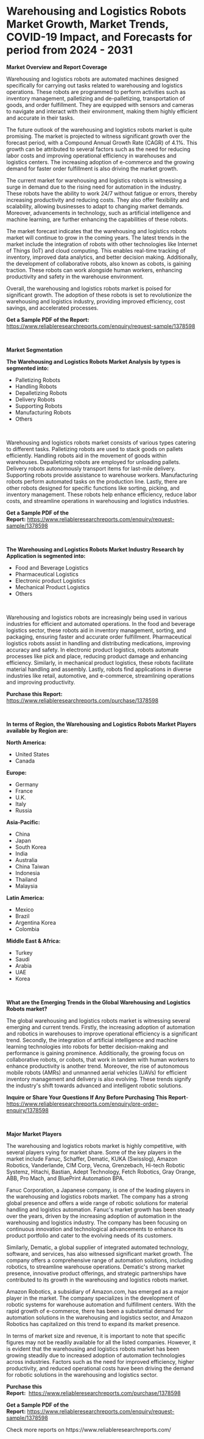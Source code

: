 <p><h1>Warehousing and Logistics Robots Market Growth, Market Trends, COVID-19 Impact, and Forecasts for period from 2024 - 2031</h1></p><p><strong>Market Overview and Report Coverage</strong></p>
<p><p>Warehousing and logistics robots are automated machines designed specifically for carrying out tasks related to warehousing and logistics operations. These robots are programmed to perform activities such as inventory management, palletizing and de-palletizing, transportation of goods, and order fulfillment. They are equipped with sensors and cameras to navigate and interact with their environment, making them highly efficient and accurate in their tasks.</p><p>The future outlook of the warehousing and logistics robots market is quite promising. The market is projected to witness significant growth over the forecast period, with a Compound Annual Growth Rate (CAGR) of 4.1%. This growth can be attributed to several factors such as the need for reducing labor costs and improving operational efficiency in warehouses and logistics centers. The increasing adoption of e-commerce and the growing demand for faster order fulfillment is also driving the market growth.</p><p>The current market for warehousing and logistics robots is witnessing a surge in demand due to the rising need for automation in the industry. These robots have the ability to work 24/7 without fatigue or errors, thereby increasing productivity and reducing costs. They also offer flexibility and scalability, allowing businesses to adapt to changing market demands. Moreover, advancements in technology, such as artificial intelligence and machine learning, are further enhancing the capabilities of these robots.</p><p>The market forecast indicates that the warehousing and logistics robots market will continue to grow in the coming years. The latest trends in the market include the integration of robots with other technologies like Internet of Things (IoT) and cloud computing. This enables real-time tracking of inventory, improved data analytics, and better decision making. Additionally, the development of collaborative robots, also known as cobots, is gaining traction. These robots can work alongside human workers, enhancing productivity and safety in the warehouse environment.</p><p>Overall, the warehousing and logistics robots market is poised for significant growth. The adoption of these robots is set to revolutionize the warehousing and logistics industry, providing improved efficiency, cost savings, and accelerated processes.</p></p>
<p><strong>Get a Sample PDF of the Report:</strong> <a href="https://www.reliableresearchreports.com/enquiry/request-sample/1378598">https://www.reliableresearchreports.com/enquiry/request-sample/1378598</a></p>
<p>&nbsp;</p>
<p><strong>Market Segmentation</strong></p>
<p><strong>The Warehousing and Logistics Robots Market Analysis by types is segmented into:</strong></p>
<p><ul><li>Palletizing Robots</li><li>Handling Robots</li><li>Depalletizing Robots</li><li>Delivery Robots</li><li>Supporting Robots</li><li>Manufacturing Robots</li><li>Others</li></ul></p>
<p>&nbsp;</p>
<p><p>Warehousing and logistics robots market consists of various types catering to different tasks. Palletizing robots are used to stack goods on pallets efficiently. Handling robots aid in the movement of goods within warehouses. Depalletizing robots are employed for unloading pallets. Delivery robots autonomously transport items for last-mile delivery. Supporting robots provide assistance to warehouse workers. Manufacturing robots perform automated tasks on the production line. Lastly, there are other robots designed for specific functions like sorting, picking, and inventory management. These robots help enhance efficiency, reduce labor costs, and streamline operations in warehousing and logistics industries.</p></p>
<p><strong>Get a Sample PDF of the Report:</strong>&nbsp;<a href="https://www.reliableresearchreports.com/enquiry/request-sample/1378598">https://www.reliableresearchreports.com/enquiry/request-sample/1378598</a></p>
<p>&nbsp;</p>
<p><strong>The Warehousing and Logistics Robots Market Industry Research by Application is segmented into:</strong></p>
<p><ul><li>Food and Beverage Logistics</li><li>Pharmaceutical Logistics</li><li>Electronic product Logistics</li><li>Mechanical Product Logistics</li><li>Others</li></ul></p>
<p>&nbsp;</p>
<p><p>Warehousing and logistics robots are increasingly being used in various industries for efficient and automated operations. In the food and beverage logistics sector, these robots aid in inventory management, sorting, and packaging, ensuring faster and accurate order fulfillment. Pharmaceutical logistics robots assist in handling and distributing medications, improving accuracy and safety. In electronic product logistics, robots automate processes like pick and place, reducing product damage and enhancing efficiency. Similarly, in mechanical product logistics, these robots facilitate material handling and assembly. Lastly, robots find applications in diverse industries like retail, automotive, and e-commerce, streamlining operations and improving productivity.</p></p>
<p><strong>Purchase this Report:</strong>&nbsp; <a href="https://www.reliableresearchreports.com/purchase/1378598">https://www.reliableresearchreports.com/purchase/1378598</a></p>
<p>&nbsp;</p>
<p><strong>In terms of Region, the Warehousing and Logistics Robots Market Players available by Region are:</strong></p>
<p>
    <p> <strong> North America: </strong>
        <ul>
            <li>United States</li>
            <li>Canada</li>
        </ul>
        </p> 
    <p> <strong> Europe: </strong>
        <ul>
            <li>Germany</li>
            <li>France</li>
            <li>U.K.</li>
            <li>Italy</li>
            <li>Russia</li>
        </ul>
        </p> 
    <p> <strong> Asia-Pacific: </strong>
        <ul>
            <li>China</li>
            <li>Japan</li>
            <li>South Korea</li>
            <li>India</li>
            <li>Australia</li>
            <li>China Taiwan</li>
            <li>Indonesia</li>
            <li>Thailand</li>
            <li>Malaysia</li>
        </ul>
        </p> 
    <p> <strong> Latin America: </strong>
        <ul>
            <li>Mexico</li>
            <li>Brazil</li>
            <li>Argentina Korea</li>
            <li>Colombia</li>
        </ul>
        </p> 
    <p> <strong> Middle East & Africa: </strong>
        <ul>
            <li>Turkey</li>
            <li>Saudi</li>
            <li>Arabia</li>
            <li>UAE</li>
            <li>Korea</li>
        </ul>
    </p>
    </p>
<p>&nbsp;</p>
<p><strong>What are the Emerging Trends in the Global Warehousing and Logistics Robots market?</strong></p>
<p><p>The global warehousing and logistics robots market is witnessing several emerging and current trends. Firstly, the increasing adoption of automation and robotics in warehouses to improve operational efficiency is a significant trend. Secondly, the integration of artificial intelligence and machine learning technologies into robots for better decision-making and performance is gaining prominence. Additionally, the growing focus on collaborative robots, or cobots, that work in tandem with human workers to enhance productivity is another trend. Moreover, the rise of autonomous mobile robots (AMRs) and unmanned aerial vehicles (UAVs) for efficient inventory management and delivery is also evolving. These trends signify the industry's shift towards advanced and intelligent robotic solutions.</p></p>
<p><strong>Inquire or Share Your Questions If Any Before Purchasing This Report</strong>- <a href="https://www.reliableresearchreports.com/enquiry/pre-order-enquiry/1378598">https://www.reliableresearchreports.com/enquiry/pre-order-enquiry/1378598</a></p>
<p>&nbsp;</p>
<p><strong>Major Market Players</strong></p>
<p><p>The warehousing and logistics robots market is highly competitive, with several players vying for market share. Some of the key players in the market include Fanuc, Schaffer, Dematic, KUKA (Swisslog), Amazon Robotics, Vanderlande, CIM Corp, Vecna, Grenzebach, Hi-tech Robotic Systemz, Hitachi, Bastian, Adept Technology, Fetch Robotics, Gray Orange, ABB, Pro Mach, and BluePrint Automation BPA.</p><p>Fanuc Corporation, a Japanese company, is one of the leading players in the warehousing and logistics robots market. The company has a strong global presence and offers a wide range of robotic solutions for material handling and logistics automation. Fanuc's market growth has been steady over the years, driven by the increasing adoption of automation in the warehousing and logistics industry. The company has been focusing on continuous innovation and technological advancements to enhance its product portfolio and cater to the evolving needs of its customers.</p><p>Similarly, Dematic, a global supplier of integrated automated technology, software, and services, has also witnessed significant market growth. The company offers a comprehensive range of automation solutions, including robotics, to streamline warehouse operations. Dematic's strong market presence, innovative product offerings, and strategic partnerships have contributed to its growth in the warehousing and logistics robots market.</p><p>Amazon Robotics, a subsidiary of Amazon.com, has emerged as a major player in the market. The company specializes in the development of robotic systems for warehouse automation and fulfillment centers. With the rapid growth of e-commerce, there has been a substantial demand for automation solutions in the warehousing and logistics sector, and Amazon Robotics has capitalized on this trend to expand its market presence.</p><p>In terms of market size and revenue, it is important to note that specific figures may not be readily available for all the listed companies. However, it is evident that the warehousing and logistics robots market has been growing steadily due to increased adoption of automation technologies across industries. Factors such as the need for improved efficiency, higher productivity, and reduced operational costs have been driving the demand for robotic solutions in the warehousing and logistics sector.</p></p>
<p><strong>Purchase this Report:</strong>&nbsp;&nbsp;<a href="https://www.reliableresearchreports.com/purchase/1378598">https://www.reliableresearchreports.com/purchase/1378598</a></p>
<p></p>
<p><strong>Get a Sample PDF of the Report:</strong>&nbsp;<a href="https://www.reliableresearchreports.com/enquiry/request-sample/1378598">https://www.reliableresearchreports.com/enquiry/request-sample/1378598</a></p>
<p>Check more reports on https://www.reliableresearchreports.com/</p>